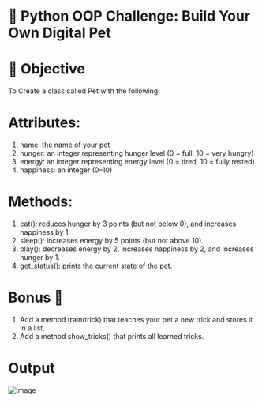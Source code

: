# 🐶 Python OOP Challenge: Build Your Own Digital Pet

# 🧠 Objective

To Create a class called Pet with the following:

# Attributes:

1. name: the name of your pet
2. hunger: an integer representing hunger level (0 = full, 10 = very hungry)
3. energy: an integer representing energy level (0 = tired, 10 = fully rested)
4. happiness: an integer (0–10)

# Methods:

1. eat(): reduces hunger by 3 points (but not below 0), and increases happiness by 1.
2. sleep(): increases energy by 5 points (but not above 10).
3. play(): decreases energy by 2, increases happiness by 2, and increases hunger by 1.
4. get_status(): prints the current state of the pet.

# Bonus 🎯

1. Add a method train(trick) that teaches your pet a new trick and stores it in a list.
2. Add a method show_tricks() that prints all learned tricks.

# Output
![image](https://github.com/user-attachments/assets/d08414f3-c0c9-41e5-8613-fa897212b36c)


